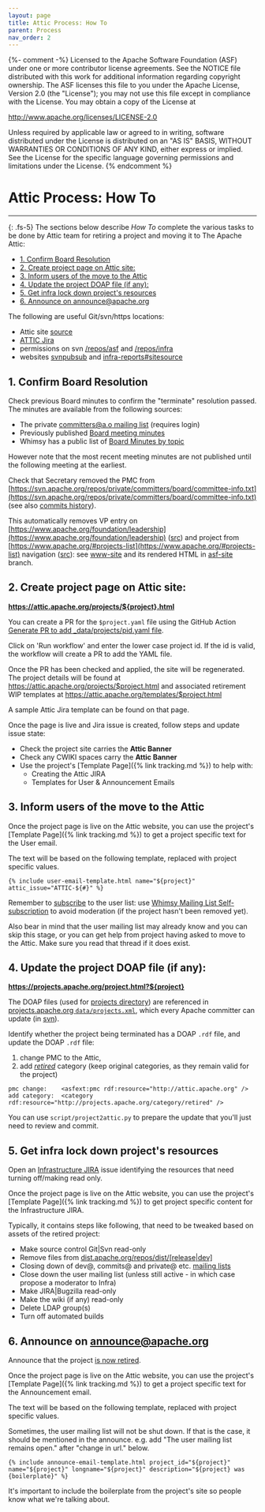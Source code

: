 ```yaml
---
layout: page
title: Attic Process: How To
parent: Process
nav_order: 2
---
```

{%- comment -%}
Licensed to the Apache Software Foundation (ASF) under one or more
contributor license agreements.  See the NOTICE file distributed with
this work for additional information regarding copyright ownership.
The ASF licenses this file to you under the Apache License, Version 2.0
(the "License"); you may not use this file except in compliance with
the License.  You may obtain a copy of the License at

http://www.apache.org/licenses/LICENSE-2.0

Unless required by applicable law or agreed to in writing, software
distributed under the License is distributed on an "AS IS" BASIS,
WITHOUT WARRANTIES OR CONDITIONS OF ANY KIND, either express or implied.
See the License for the specific language governing permissions and
limitations under the License.
{% endcomment %}

# Attic Process: How To
***

{: .fs-5}
The sections below describe *How To* complete the various tasks to be done by Attic team for retiring a project and moving it to The Apache Attic:

  - [1. Confirm Board Resolution](#1-confirm-board-resolution)
  - [2. Create project page on Attic site:](#2-create-project-page-on-attic-site)
  - [3. Inform users of the move to the Attic](#3-inform-users-of-the-move-to-the-attic)
  - [4. Update the project DOAP file (if any):](#4-update-the-project-doap-file-if-any)
  - [5. Get infra lock down project's resources](#5-get-infra-lock-down-projects-resources)
  - [6. Announce on announce@apache.org](#6-announce-on-announceapacheorg)

The following are useful Git/svn/https locations:

  - Attic site [source](https://github.com/apache/attic)
  - [ATTIC Jira](https://issues.apache.org/jira/browse/ATTIC)
  - permissions on svn [/repos/asf](https://github.com/apache/infrastructure-p6/blob/production/modules/subversion_server/files/authorization/asf-authorization-template#L231)
    and [/repos/infra](https://github.com/apache/infrastructure-p6/blob/production/modules/subversion_server/files/authorization/pit-authorization-template)
  - websites [svnpubsub](https://github.com/apache/infrastructure-p6/blob/production/modules/svnwcsub/files/svnwcsub.conf) and
    [infra-reports#sitesource](https://infra-reports.apache.org/#sitesource)

## 1. Confirm Board Resolution

Check previous Board minutes to confirm the "terminate" resolution passed. The minutes are available from the following sources:

  - The private [committers@a.o mailing list](https://lists.apache.org/list.html?committers@apache.org:lte=2M:ASF%20Board%20Meeting) (requires login)
  - Previously published [Board meeting minutes](https://www.apache.org/foundation/board/calendar.html)
  - Whimsy has a public list of [Board Minutes by topic](https://whimsy.apache.org/board/minutes/)

However note that the most recent meeting minutes are not published until the following meeting at the earliest.

Check that Secretary removed the PMC from [https://svn.apache.org/repos/private/committers/board/committee-info.txt](https://svn.apache.org/repos/private/committers/board/committee-info.txt)
(see also [commits history](https://lists.apache.org/list.html?committers-cvs@apache.org)).

This automatically removes VP entry on [https://www.apache.org/foundation/leadership](https://www.apache.org/foundation/leadership)
([src](https://github.com/apache/www-site/blob/main/content/foundation/leadership.ezmd)) and project from
[https://www.apache.org/#projects-list](https://www.apache.org/#projects-list) navigation
([src](https://github.com/apache/www-site/blob/main/content/index.ezmd#L304)): see [www-site](https://github.com/apache/www-site)
and its rendered HTML in [asf-site](https://github.com/apache/www-site/tree/asf-site) branch.

## 2. Create project page on Attic site:
**https://attic.apache.org/projects/${project}.html**

You can create a PR for the `$project.yaml` file using the GitHub Action
[Generate PR to add _data/projects/pid.yaml file](https://github.com/apache/attic/actions/workflows/retire.yml).

Click on 'Run workflow' and enter the lower case project id.
If the id is valid, the workflow will create a PR to add the YAML file.

Once the PR has been checked and applied, the site will be regenerated.
The project details will be found at https://attic.apache.org/projects/$project.html
and associated retirement WIP templates at https://attic.apache.org/templates/$project.html

A sample Attic Jira template can be found on that page.

Once the page is live and Jira issue is created, follow steps and update issue state:
  - Check the project site carries the **Attic Banner**
  - Check any CWIKI spaces carry the  **Attic Banner**
  - Use the project's [Template Page]({% link tracking.md %}) to help with:
    - Creating the Attic JIRA
    - Templates for User & Announcement Emails

## 3. Inform users of the move to the Attic

Once the project page is live on the Attic website, you can use the project's
[Template Page]({% link tracking.md %}) to get a project specific text for the
User email.

The text will be based on the following template, replaced with project specific values.

```
{% include user-email-template.html name="${project}" attic_issue="ATTIC-${#}" %}
```

Remember to [subscribe](https://www.apache.org/foundation/mailinglists.html) to the user
list: use [Whimsy Mailing List Self-subscription](https://whimsy.apache.org/committers/subscribe)
to avoid moderation (if the project hasn't been removed yet).

Also bear in mind that the user mailing list may already know and you can skip this stage,
or you can get help from project having asked to move to the Attic. Make sure you read that 
thread if it does exist.

## 4. Update the project DOAP file (if any):
**https://projects.apache.org/project.html?${project}**

The DOAP files (used for [projects directory](https://projects.apache.org/projects.html)) are referenced
in [projects.apache.org `data/projects.xml`](https://github.com/apache/comdev-projects/blob/trunk/data/projects.xml),
which every Apache committer can update (in [svn](https://svn.apache.org/repos/asf/comdev/projects.apache.org/trunk/data)).

Identify whether the project being terminated has a DOAP `.rdf` file,
and update the DOAP `.rdf` file:
1. change PMC to the Attic,
2. add [_retired_](https://projects.apache.org/projects.html?category#retired) category (keep original categories, as they remain valid for the project)

```
pmc change:    <asfext:pmc rdf:resource="http://attic.apache.org" />
add category:  <category rdf:resource="http://projects.apache.org/category/retired" />
```

You can use `script/project2attic.py` to prepare the update that you'll just need to
review and commit.

## 5. Get infra lock down project's resources

Open an [Infrastructure JIRA](https://issues.apache.org/jira/browse/INFRA) issue identifying
the resources that need turning off/making read only.

Once the project page is live on the Attic website, you can use the project's
[Template Page]({% link tracking.md %}) to get project specific content for
the Infrastructure JIRA.

Typically, it contains steps like following, that need to be tweaked based on assets of the retired project:

  - Make source control Git\|Svn read-only
  - Remove files from [dist.apache.org/repos/dist/\[release\|dev\]](https://dist.apache.org/repos/dist/)
  - Closing down of dev@, commits@ and private@ etc. [mailing lists](https://lists.apache.org/)
  - Close down the user mailing list (unless still active - in which case propose a moderator to Infra)
  - Make JIRA\|Bugzilla read-only
  - Make the wiki (if any) read-only
  - Delete LDAP group(s)
  - Turn off automated builds

## 6. Announce on announce@apache.org

Announce that the project [is now retired](https://lists.apache.org/list?announce@apache.org:lte=1M:%22is%20now%20retired%22).

Once the project page is live on the Attic website, you can use the project's
[Template Page]({% link tracking.md %}) to get a project specific text for the
Announcement email.

The text will be based on the following template, replaced with project specific values.

Sometimes, the user mailing list will not be shut down. If that is the case,
it should be mentioned in the announce. e.g. add "The user mailing list remains open."
after "change in url." below.

```
{% include announce-email-template.html project_id="${project}" name="${project}" longname="${project}" description="${project} was {boilerplate}" %}
```

It's important to include the boilerplate from the project's site so people know what we're talking about.
